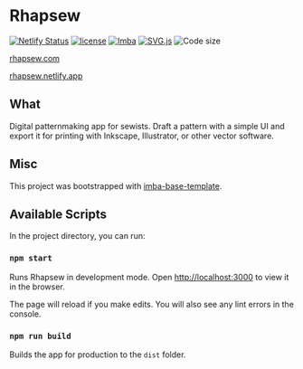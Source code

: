 # Rhapsew

[![Netlify Status](https://api.netlify.com/api/v1/badges/035c4e1b-0a20-423d-8bc4-0bb0e5b35cab/deploy-status)](https://app.netlify.com/sites/rhapsew/deploys)
[![license](https://img.shields.io/badge/license-MIT-0AF)](LICENSE.md)
[![Imba](https://img.shields.io/badge/frontend-Imba-73eb9f)](https://imba.io/)
[![SVG.js](https://img.shields.io/badge/core-SVG.js-ff0066)](https://svgjs.dev)
![Code size](https://img.shields.io/github/languages/code-size/justlilith/rhapsew?color=0AF)


[rhapsew.com](https://rhapsew.com)

[rhapsew.netlify.app](https://rhapsew.netlify.app)

## What

Digital patternmaking app for sewists. Draft a pattern with a simple UI and export it for printing with Inkscape, Illustrator, or other vector software.

## Misc

This project was bootstrapped with [imba-base-template](https://github.com/imba/imba-base-template).

## Available Scripts

In the project directory, you can run:

### `npm start`

Runs Rhapsew in development mode.
Open [http://localhost:3000](http://localhost:3000) to view it in the browser.

The page will reload if you make edits.
You will also see any lint errors in the console.

### `npm run build`

Builds the app for production to the `dist` folder.